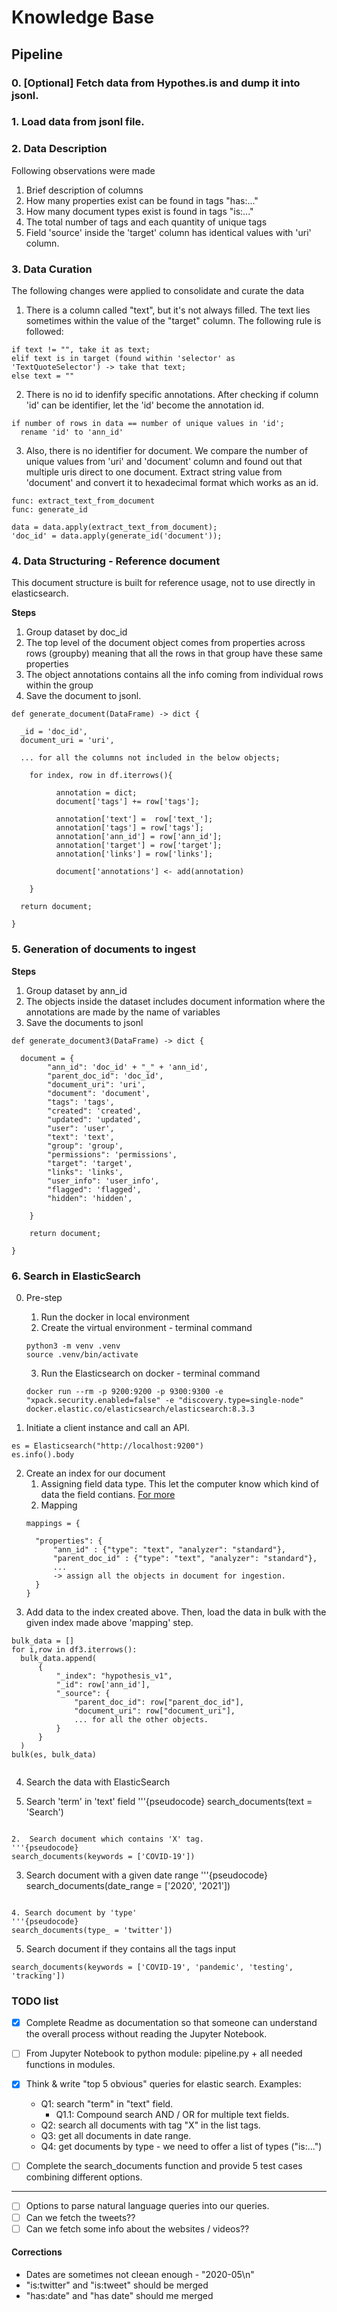# Knowledge Base

## Pipeline

### 0. [Optional] Fetch data from Hypothes.is and dump it into jsonl.
### 1. Load data from jsonl file.
### 2. Data Description
Following observations were made
1. Brief description of columns
2. How many properties exist can be found in tags "has:..."
3. How many document types exist is found in tags "is:..." 
4. The total number of tags and each quantity of unique tags
5. Field 'source' inside the 'target' column has identical values with 'uri' column. 

### 3. Data Curation
The following changes were applied to consolidate and curate the data
1. There is a column called "text", but it's not always filled. The text lies sometimes within the value of the "target" column. The following rule is followed:  

``` {pseudocode}
if text != "", take it as text;
elif text is in target (found within 'selector' as 'TextQuoteSelector') -> take that text;
else text = ""
```

2. There is no id to idenfify specific annotations. After checking if column 'id' can be identifier, let the 'id' become the annotation id.

```{pseudocode}
if number of rows in data == number of unique values in 'id'; 
  rename 'id' to 'ann_id'

```
3. Also, there is no identifier for document. We compare the number of unique values from 'uri' and 'document' column and found out that multiple uris direct to one document. Extract string value from 'document' and convert it to hexadecimal format which works as an id.

```{pseudocode}
func: extract_text_from_document
func: generate_id

data = data.apply(extract_text_from_document); 
'doc_id' = data.apply(generate_id('document'));

```
### 4. Data Structuring - Reference document

This document structure is built for reference usage, not to use directly in elasticsearch. 

**Steps**
1. Group dataset by doc_id
2. The top level of the document object comes from properties across rows (groupby) meaning that all the rows in that group have these same properties
3. The object annotations contains all the info coming from individual rows within the group
4. Save the document to jsonl.


```{pseudocode}
def generate_document(DataFrame) -> dict {

  _id = 'doc_id',
  document_uri = 'uri', 

  ... for all the columns not included in the below objects;
  
    for index, row in df.iterrows(){

          annotation = dict;
          document['tags'] += row['tags'];
          
          annotation['text'] =  row['text_'];
          annotation['tags'] = row['tags'];
          annotation['ann_id'] = row['ann_id'];
          annotation['target'] = row['target'];
          annotation['links'] = row['links'];

          document['annotations'] <- add(annotation)

    }

  return document;

}

```
### 5. Generation of documents to ingest

**Steps**
1. Group dataset by ann_id
2. The objects inside the dataset includes document information where the annotations are made by the name of variables
3. Save the documents to jsonl 


```{pseudocode}
def generate_document3(DataFrame) -> dict {

  document = {
        "ann_id": 'doc_id' + "_" + 'ann_id',
        "parent_doc_id": 'doc_id',
        "document_uri": 'uri',
        "document": 'document',
        "tags": 'tags', 
        "created": 'created', 
        "updated": 'updated', 
        "user": 'user',
        "text": 'text',
        "group": 'group', 
        "permissions": 'permissions', 
        "target": 'target', 
        "links": 'links', 
        "user_info": 'user_info', 
        "flagged": 'flagged', 
        "hidden": 'hidden', 
        
    }
    
    return document;

}

```



### 6. Search in ElasticSearch

0. Pre-step
    1. Run the docker in local environment
    2. Create the virtual environment - terminal command
    ```{pseudocode}
    python3 -m venv .venv
    source .venv/bin/activate
    ```
    3. Run the Elasticsearch on docker - terminal command 
    ```{pseudocode}
    docker run --rm -p 9200:9200 -p 9300:9300 -e "xpack.security.enabled=false" -e "discovery.type=single-node" docker.elastic.co/elasticsearch/elasticsearch:8.3.3
    ```

1. Initiate a client instance and call an API.  
  ```{pseudocode}
  es = Elasticsearch("http://localhost:9200")
  es.info().body
  ```



2. Create an index for our document
    1. Assigning field data type. This let the computer know which kind of data the field contians. [For more](https://www.elastic.co/guide/en/elasticsearch/reference/current/mapping-types.html)
    2. Mapping
    ```{pseudocode}
    mappings = {
      
      "properties": {
          "ann_id" : {"type": "text", "analyzer": "standard"}, 
          "parent_doc_id" : {"type": "text", "analyzer": "standard"}, 
          ...
          -> assign all the objects in document for ingestion. 
      }
    }
    ```
3. Add data to the index created above. Then, load the data in bulk with the given index made above 'mapping' step.

  ```{pseudocode}
  bulk_data = []
  for i,row in df3.iterrows():
    bulk_data.append(
        {
            "_index": "hypothesis_v1",
            "_id": row['ann_id'],
            "_source": {
                "parent_doc_id": row["parent_doc_id"],
                "document_uri": row["document_uri"],
                ... for all the other objects.             
            }
        }
    )
  bulk(es, bulk_data)


  ```
4. Search the data with ElasticSearch

  1. Search 'term' in 'text' field
  '''{pseudocode} 
  search_documents(text = 'Search')
  ```

  2.  Search document which contains 'X' tag. 
  '''{pseudocode} 
  search_documents(keywords = ['COVID-19'])
  ```

  3. Search document with a given date range
  '''{pseudocode} 
  search_documents(date_range = ['2020', '2021'])
  ```

  4. Search document by 'type'
  '''{pseudocode} 
  search_documents(type_ = 'twitter'])
  ```

  5. Search document if they contains all the tags input 
  ```{pseudocode}
  search_documents(keywords = ['COVID-19', 'pandemic', 'testing', 'tracking'])
  ```



### TODO list

- [x] Complete Readme as documentation so that someone can understand the overall process without reading the Jupyter Notebook.
- [ ] From Jupyter Notebook to python module: pipeline.py + all needed functions in modules.
- [x] Think & write "top 5 obvious" queries for elastic search. Examples:
  - Q1: search "term" in "text" field.
    - Q1.1: Compound search AND / OR for multiple text fields.
  - Q2: search all documents with tag "X" in the list tags.
  - Q3: get all documents in date range.
  - Q4: get documents by type - we need to offer a list of types ("is:...")

- [ ] Complete the search_documents function and provide 5 test cases combining different options.

---
- [ ] Options to parse natural language queries into our queries.
- [ ] Can we fetch the tweets??
- [ ] Can we fetch some info about the websites / videos??

#### Corrections

- Dates are sometimes not cleean enough - "2020-05\n"
- "is:twitter" and "is:tweet" should be merged
- "has:date" and "has date" should me merged

